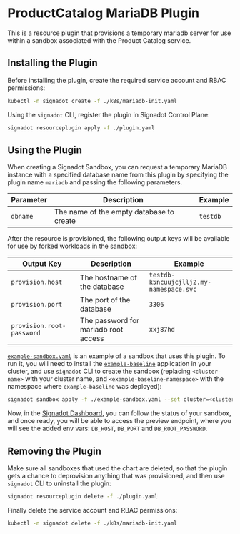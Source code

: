 # ProductCatalog MariaDB Plugin

This is a resource plugin that provisions a temporary mariadb server for use within a sandbox associated
with the Product Catalog service.

## Installing the Plugin

Before installing the plugin, create the required service account and RBAC permissions:

```sh
kubectl -n signadot create -f ./k8s/mariadb-init.yaml
``` 

Using the `signadot` CLI, register the plugin in Signadot Control Plane:

```sh
signadot resourceplugin apply -f ./plugin.yaml
```

## Using the Plugin

When creating a Signadot Sandbox, you can request a temporary MariaDB instance
with a specified database name from this plugin by specifying the plugin name
`mariadb` and passing the following parameters.

Parameter | Description | Example
--------- | ----------- | -------
`dbname` | The name of the empty database to create | `testdb`

After the resource is provisioned, the following output keys will be available
for use by forked workloads in the sandbox:

Output Key | Description | Example
---------- | ----------- | -------
`provision.host` | The hostname of the database | `testdb-k5ncuujcjllj2.my-namespace.svc`
`provision.port` | The port of the database | `3306`
`provision.root-password` | The password for mariadb root access | `xxj87hd`

[`example-sandbox.yaml`](./example-sandbox.yaml) is an example of a sandbox that uses this plugin.
To run it, you will need to install the [`example-baseline`](./../example-baseline/) application
in your cluster, and use `signadot` CLI to create the sandbox (replacing `<cluster-name>` with your
cluster name, and `<example-baseline-namespace>` with the namespace where `example-baseline` was deployed):

```sh
signadot sandbox apply -f ./example-sandbox.yaml --set cluster=<cluster-name> --set namespace=<example-baseline-namespace>
```

Now, in the [Signadot Dashboard](https://app.signadot.com/sandboxes), you can follow the status of your sandbox,
and once ready, you will be able to access the preview endpoint, where you will see the added env vars:
`DB_HOST`, `DB_PORT` and `DB_ROOT_PASSWORD`.


## Removing the Plugin

Make sure all sandboxes that used the chart are deleted, so that the plugin gets
a chance to deprovision anything that was provisioned, and then use `signadot` CLI to uninstall the plugin:

```sh
signadot resourceplugin delete -f ./plugin.yaml
```

Finally delete the service account and RBAC permissions:

```sh
kubectl -n signadot delete -f ./k8s/mariadb-init.yaml
```
